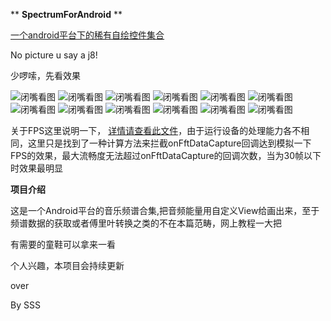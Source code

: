  ** **SpectrumForAndroid** ** 
 
[一个android平台下的稀有自绘控件集合](https://github.com/michael007js/SimpleViewSet)

No picture u say a j8!

少啰嗦，先看效果

![闭嘴看图](https://github.com/michael007js/SpectrumForAndroid/blob/master/gif/demo_ai_voice.gif "闭嘴看图")
![闭嘴看图](https://github.com/michael007js/SpectrumForAndroid/blob/master/gif/demo_bessel.gif "闭嘴看图")
![闭嘴看图](https://github.com/michael007js/SpectrumForAndroid/blob/master/gif/demo_circle_round.gif "闭嘴看图")
![闭嘴看图](https://github.com/michael007js/SpectrumForAndroid/blob/master/gif/demo_columnar.gif "闭嘴看图")
![闭嘴看图](https://github.com/michael007js/SpectrumForAndroid/blob/master/gif/demo_grid.gif "闭嘴看图")
![闭嘴看图](https://github.com/michael007js/SpectrumForAndroid/blob/master/gif/demo_hexagram.gif "闭嘴看图")
![闭嘴看图](https://github.com/michael007js/SpectrumForAndroid/blob/master/gif/demo_horizontal_energy.gif "闭嘴看图")
![闭嘴看图](https://github.com/michael007js/SpectrumForAndroid/blob/master/gif/demo_rotating_circle.gif "闭嘴看图")
![闭嘴看图](https://github.com/michael007js/SpectrumForAndroid/blob/master/gif/demo_siri.gif "闭嘴看图")
![闭嘴看图](https://github.com/michael007js/SpectrumForAndroid/blob/master/gif/demo_slip_ball.gif "闭嘴看图")
![闭嘴看图](https://github.com/michael007js/SpectrumForAndroid/blob/master/gif/demo_speedometer.gif "闭嘴看图")
![闭嘴看图](https://github.com/michael007js/SpectrumForAndroid/blob/master/gif/demo_wave.gif "闭嘴看图")

 关于FPS这里说明一下， [详情请查看此文件](https://github.com/michael007js/SpectrumForAndroid/blob/master/app/src/main/java/com/sss/spectrum/AppConstant.java)，由于运行设备的处理能力各不相同，这里只是找到了一种计算方法来拦截onFftDataCapture回调达到模拟一下FPS的效果，最大流畅度无法超过onFftDataCapture的回调次数，当为30帧以下时效果最明显

 **项目介绍** 
 
 这是一个Android平台的音乐频谱合集,把音频能量用自定义View给画出来，至于频谱数据的获取或者傅里叶转换之类的不在本篇范畴，网上教程一大把
 
 有需要的童鞋可以拿来一看

 个人兴趣，本项目会持续更新
 
 over
 
 By SSS





